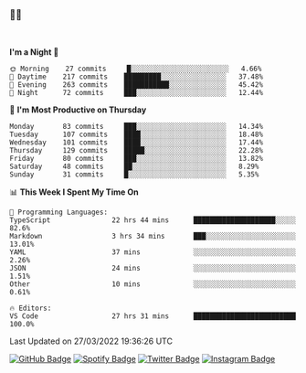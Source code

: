 ### 🤙🍺

<!-- <a href="https://github-readme-stats.vercel.app/api?username=hzak2xx&count_private=true&show_icons=true&theme=dracula">
  <img align="center" src="https://github-readme-stats.vercel.app/api?username=hzak2xx&count_private=true&show_icons=true&theme=dracula" />
</a>
</br> -->
</br>

<!--START_SECTION:waka-->
**I'm a Night 🦉** 

```text
🌞 Morning    27 commits     █░░░░░░░░░░░░░░░░░░░░░░░░   4.66% 
🌆 Daytime    217 commits    █████████░░░░░░░░░░░░░░░░   37.48% 
🌃 Evening    263 commits    ███████████░░░░░░░░░░░░░░   45.42% 
🌙 Night      72 commits     ███░░░░░░░░░░░░░░░░░░░░░░   12.44%

```
📅 **I'm Most Productive on Thursday** 

```text
Monday       83 commits     ███░░░░░░░░░░░░░░░░░░░░░░   14.34% 
Tuesday      107 commits    ████░░░░░░░░░░░░░░░░░░░░░   18.48% 
Wednesday    101 commits    ████░░░░░░░░░░░░░░░░░░░░░   17.44% 
Thursday     129 commits    █████░░░░░░░░░░░░░░░░░░░░   22.28% 
Friday       80 commits     ███░░░░░░░░░░░░░░░░░░░░░░   13.82% 
Saturday     48 commits     ██░░░░░░░░░░░░░░░░░░░░░░░   8.29% 
Sunday       31 commits     █░░░░░░░░░░░░░░░░░░░░░░░░   5.35%

```


📊 **This Week I Spent My Time On** 

```text
💬 Programming Languages: 
TypeScript               22 hrs 44 mins      ████████████████████░░░░░   82.6% 
Markdown                 3 hrs 34 mins       ███░░░░░░░░░░░░░░░░░░░░░░   13.01% 
YAML                     37 mins             ░░░░░░░░░░░░░░░░░░░░░░░░░   2.26% 
JSON                     24 mins             ░░░░░░░░░░░░░░░░░░░░░░░░░   1.51% 
Other                    10 mins             ░░░░░░░░░░░░░░░░░░░░░░░░░   0.61%

🔥 Editors: 
VS Code                  27 hrs 31 mins      █████████████████████████   100.0%

```


 Last Updated on 27/03/2022 19:36:26 UTC
<!--END_SECTION:waka-->

[![GitHub Badge](https://img.shields.io/badge/GitHub-100000?style=for-the-badge&logo=github&logoColor=white)](https://github.com/hzak2xx)
[![Spotify Badge](https://img.shields.io/badge/Spotify-1ED760?&style=for-the-badge&logo=spotify&logoColor=white)](https://open.spotify.com/user/uf90s6sbbh75a1mt44clkhkvf)
[![Twitter Badge](https://img.shields.io/badge/Twitter-1DA1F2?style=for-the-badge&logo=twitter&logoColor=white)](https://twitter.com/hzak2xx)
[![Instagram Badge](https://img.shields.io/badge/Instagram-E4405F?style=for-the-badge&logo=instagram&logoColor=white)](https://www.instagram.com/hzak2xx/)
